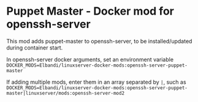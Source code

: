# Puppet Master - Docker mod for openssh-server

This mod adds puppet-master to openssh-server, to be installed/updated during container start.

In openssh-server docker arguments, set an environment variable `DOCKER_MODS=Elbandi/linuxserver-docker-mods:openssh-server-puppet-master`

If adding multiple mods, enter them in an array separated by `|`, such as `DOCKER_MODS=Elbandi/linuxserver-docker-mods:openssh-server-puppet-master|linuxserver/mods:openssh-server-mod2`
